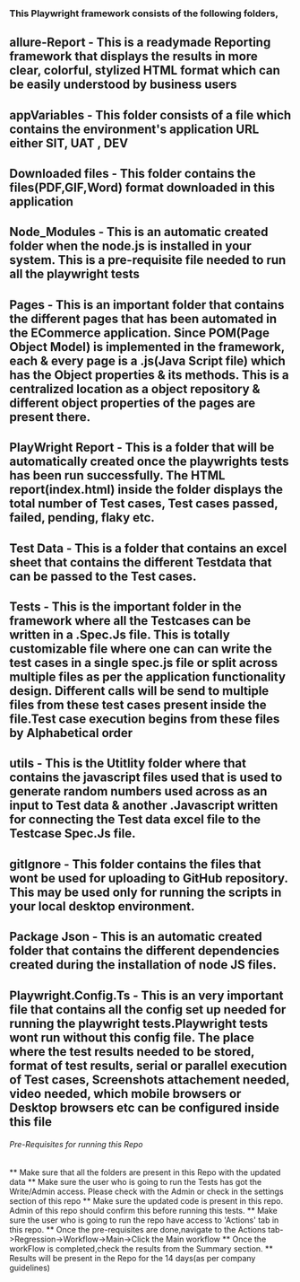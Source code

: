### This Playwright framework consists of the following folders,

## allure-Report - This is a readymade Reporting framework that displays the results in more clear, colorful, stylized HTML format which can be easily understood by business users

## appVariables - This folder consists of a file which contains the environment's application URL either SIT, UAT , DEV

## Downloaded files - This folder contains the files(PDF,GIF,Word) format downloaded in this application

## Node_Modules - This is an automatic created folder when the node.js is installed in your system. This is a pre-requisite file needed to run all the playwright tests

## Pages - This is an important folder that contains the different pages that has been automated in the ECommerce application. Since POM(Page Object Model) is implemented in the framework, each & every page is a .js(Java Script file) which has the Object properties & its methods. This is a centralized location as a object repository & different object properties of the pages are present there.

## PlayWright Report - This is a folder that will be automatically created once the playwrights tests has been run successfully. The HTML report(index.html) inside the folder displays the total number of Test cases, Test cases passed, failed, pending, flaky etc.

## Test Data - This is a folder that contains an excel sheet that contains the different Testdata that can be passed to the Test cases. 

## Tests - This is the important folder in the framework where all the Testcases can be written in a .Spec.Js file. This is totally customizable file where one can can write the test cases in a single spec.js file or split across multiple files as per the application functionality design. Different calls will be send to multiple files from these test cases present inside the file.Test case execution begins from these files by Alphabetical order

## utils  - This is the Utitlity folder where that contains the javascript files used that is used to generate random numbers used across as an input to Test data & another .Javascript written for connecting the Test data excel file to the Testcase Spec.Js file.

## gitIgnore - This folder contains the files that wont be used for uploading to GitHub repository. This may be used only for running the scripts in your local desktop environment.

## Package Json - This is an automatic created folder that contains the different dependencies created during the installation of node JS files.

## Playwright.Config.Ts - This is an very important file that contains all the config set up needed for running the playwright tests.Playwright tests wont run without this config file. The place where the test results needed to be stored, format of test results, serial or parallel execution of Test cases, Screenshots attachement needed, video needed, which mobile browsers or Desktop browsers etc can be configured inside this file

###### Pre-Requisites for running this Repo
** Make sure that all the folders are present in this Repo with the updated data
** Make sure the user who is going to run the Tests has got the Write/Admin access. Please check with the Admin or check in the settings section of this repo
** Make sure the updated code is present in this repo. Admin of this repo should confirm this before running this tests.
** Make sure the user who is going to run the repo have access to 'Actions' tab in this repo.
** Once the pre-requisites are done,navigate to the Actions tab->Regression->Workflow->Main->Click the Main workflow
** Once the workFlow is completed,check the results from the Summary section.
** Results will be present in the Repo for the 14 days(as per company guidelines)





           
